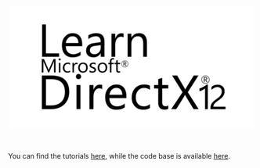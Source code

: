<p style="text-align:center;"><img src="logo.png" alt="logo" class="centerImage" width="500px"></p>

<br>

You can find the tutorials <a href="https://github.com/PAMinerva/LearnDirectX-Book" target="_blank">here</a>, while the code base is available <a href="https://github.com/PAMinerva/LearnDirectX" target="_blank">here</a>.